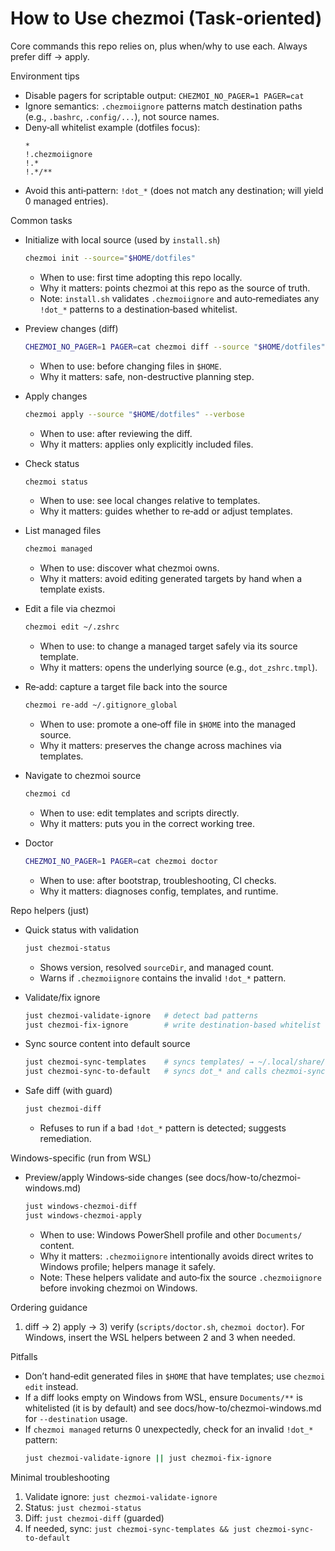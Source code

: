 # How to Use chezmoi (Task‑oriented)

Core commands this repo relies on, plus when/why to use each. Always prefer diff → apply.

Environment tips

- Disable pagers for scriptable output: `CHEZMOI_NO_PAGER=1 PAGER=cat`
- Ignore semantics: `.chezmoiignore` patterns match destination paths (e.g., `.bashrc`, `.config/...`), not source names.
- Deny‑all whitelist example (dotfiles focus):
  ```
  *
  !.chezmoiignore
  !.*
  !.*/**
  ```
- Avoid this anti‑pattern: `!dot_*` (does not match any destination; will yield 0 managed entries).

Common tasks

- Initialize with local source (used by `install.sh`)
  ```bash
  chezmoi init --source="$HOME/dotfiles"
  ```
  - When to use: first time adopting this repo locally.
  - Why it matters: points chezmoi at this repo as the source of truth.
  - Note: `install.sh` validates `.chezmoiignore` and auto‑remediates any `!dot_*` patterns to a destination‑based whitelist.

- Preview changes (diff)
  ```bash
  CHEZMOI_NO_PAGER=1 PAGER=cat chezmoi diff --source "$HOME/dotfiles" --verbose
  ```
  - When to use: before changing files in `$HOME`.
  - Why it matters: safe, non-destructive planning step.

- Apply changes
  ```bash
  chezmoi apply --source "$HOME/dotfiles" --verbose
  ```
  - When to use: after reviewing the diff.
  - Why it matters: applies only explicitly included files.

- Check status
  ```bash
  chezmoi status
  ```
  - When to use: see local changes relative to templates.
  - Why it matters: guides whether to re‑add or adjust templates.

- List managed files
  ```bash
  chezmoi managed
  ```
  - When to use: discover what chezmoi owns.
  - Why it matters: avoid editing generated targets by hand when a template exists.

- Edit a file via chezmoi
  ```bash
  chezmoi edit ~/.zshrc
  ```
  - When to use: to change a managed target safely via its source template.
  - Why it matters: opens the underlying source (e.g., `dot_zshrc.tmpl`).

- Re‑add: capture a target file back into the source
  ```bash
  chezmoi re-add ~/.gitignore_global
  ```
  - When to use: promote a one‑off file in `$HOME` into the managed source.
  - Why it matters: preserves the change across machines via templates.

- Navigate to chezmoi source
  ```bash
  chezmoi cd
  ```
  - When to use: edit templates and scripts directly.
  - Why it matters: puts you in the correct working tree.

- Doctor
  ```bash
  CHEZMOI_NO_PAGER=1 PAGER=cat chezmoi doctor
  ```
  - When to use: after bootstrap, troubleshooting, CI checks.
  - Why it matters: diagnoses config, templates, and runtime.

Repo helpers (just)

- Quick status with validation
  ```bash
  just chezmoi-status
  ```
  - Shows version, resolved `sourceDir`, and managed count.
  - Warns if `.chezmoiignore` contains the invalid `!dot_*` pattern.

- Validate/fix ignore
  ```bash
  just chezmoi-validate-ignore   # detect bad patterns
  just chezmoi-fix-ignore        # write destination-based whitelist
  ```

- Sync source content into default source
  ```bash
  just chezmoi-sync-templates    # syncs templates/ → ~/.local/share/chezmoi/templates
  just chezmoi-sync-to-default   # syncs dot_* and calls chezmoi-sync-templates first
  ```

- Safe diff (with guard)
  ```bash
  just chezmoi-diff
  ```
  - Refuses to run if a bad `!dot_*` pattern is detected; suggests remediation.

Windows-specific (run from WSL)

- Preview/apply Windows‑side changes (see docs/how-to/chezmoi-windows.md)
  ```bash
  just windows-chezmoi-diff
  just windows-chezmoi-apply
  ```
  - When to use: Windows PowerShell profile and other `Documents/` content.
  - Why it matters: `.chezmoiignore` intentionally avoids direct writes to Windows profile; helpers manage it safely.
  - Note: These helpers validate and auto‑fix the source `.chezmoiignore` before invoking chezmoi on Windows.

Ordering guidance

1) diff → 2) apply → 3) verify (`scripts/doctor.sh`, `chezmoi doctor`). For Windows, insert the WSL helpers between 2 and 3 when needed.

Pitfalls

- Don’t hand‑edit generated files in `$HOME` that have templates; use `chezmoi edit` instead.
- If a diff looks empty on Windows from WSL, ensure `Documents/**` is whitelisted (it is by default) and see docs/how-to/chezmoi-windows.md for `--destination` usage.
- If `chezmoi managed` returns 0 unexpectedly, check for an invalid `!dot_*` pattern:
  ```bash
  just chezmoi-validate-ignore || just chezmoi-fix-ignore
  ```

Minimal troubleshooting

1) Validate ignore: `just chezmoi-validate-ignore`
2) Status: `just chezmoi-status`
3) Diff: `just chezmoi-diff` (guarded)
4) If needed, sync: `just chezmoi-sync-templates && just chezmoi-sync-to-default`
